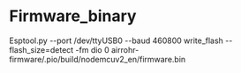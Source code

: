 # Firmware_binary
Esptool.py --port /dev/ttyUSB0 --baud 460800 write_flash --flash_size=detect -fm dio 0 airrohr-firmware/.pio/build/nodemcuv2_en/firmware.bin
